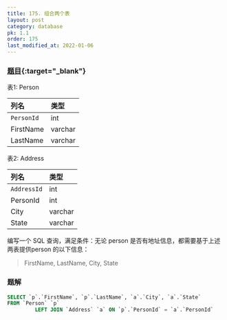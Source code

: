 ```yaml
---
title: 175. 组合两个表
layout: post
category: database
pk: 1.1
order: 175
last_modified_at: 2022-01-06
---
```


### [题目](https://leetcode-cn.com/problems/combine-two-tables/){:target="_blank"}
表1: Person

| 列名         | 类型     |
|:---|:---|
| `PersonId`  | int     |
| FirstName   | varchar |
| LastName    | varchar |

表2: Address

| 列名         | 类型    |
|:---|:---|
| `AddressId`   | int     |
| PersonId    | int     |
| City        | varchar |
| State       | varchar |


编写一个 SQL 查询，满足条件：无论 person 是否有地址信息，都需要基于上述两表提供person 的以下信息：

> FirstName, LastName, City, State


### 题解

```sql
SELECT `p`.`FirstName`, `p`.`LastName`, `a`.`City`, `a`.`State`
FROM `Person` `p`
         LEFT JOIN `Address` `a` ON `p`.`PersonId` = `a`.`PersonId`
```